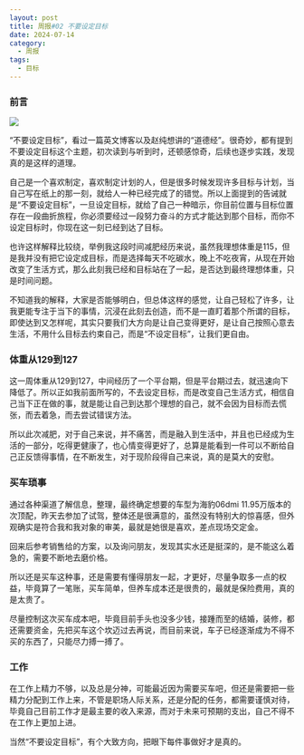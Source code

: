 ```yaml
---
layout: post
title: 周报#02 不要设定目标
date: 2024-07-14
category:
  - 周报
tags:
  - 目标
---
```

### 前言
<img src="https://unsplash.com/photos/a-view-of-the-desert-from-a-high-point-of-view-RCdZvqhGqSo">

“不要设定目标”，看过一篇英文博客以及赵纯想讲的“道德经”。很奇妙，都有提到不要设定目标这个主题，初次读到与听到时，还顿感惊奇，后续也逐步实践，发现真的是这样的道理。

自己是一个喜欢制定，喜欢制定计划的人，但是很多时候发现许多目标与计划，当自己写在纸上的那一刻，就给人一种已经完成了的错觉。所以上面提到的告诫就是“不要设定目标”，一旦设定目标，就给了自己一种暗示，你目前位置与目标位置存在一段曲折旅程，你必须要经过一段努力奋斗的方式才能达到那个目标，而你不设定目标时，你现在这一刻已经到达了目标。

也许这样解释比较绕，举例我这段时间减肥经历来说，虽然我理想体重是115，但是我并没有把它设定成目标，而是选择每天不吃碳水，晚上不吃夜宵，从现在开始改变了生活方式，那么此刻我已经和目标站在了一起，是否达到最终理想体重，只是时间问题。

不知道我的解释，大家是否能够明白，但总体这样的感觉，让自己轻松了许多，让我更能专注于当下的事情，沉浸在此刻去创造，而不是一直盯着那个所谓的目标，即使达到又怎样呢，其实只要我们大方向是让自己变得更好，是让自己按照心意去生活，不用什么目标去约束自己，而是“不设定目标”，让我们更自由。

### 体重从129到127

这一周体重从129到127，中间经历了一个平台期，但是平台期过去，就迅速向下降低了。所以正如我前面所写的，不去设定目标，而是改变自己生活方式，相信自己当下正在做的事，就是能让自己到达那个理想的自己，就不会因为目标而去慌张，而去着急，而去尝试错误方法。

所以此次减肥，对于自己来说，并不痛苦，而是融入到生活中，并且也已经成为生活的一部分，吃得更健康了，也心情变得更好了，总算是能看到一件可以不断给自己正反馈得事情，在不断发生，对于现阶段得自己来说，真的是莫大的安慰。

### 买车琐事

通过各种渠道了解信息，整理，最终确定想要的车型为海豹06dmi 11.95万版本的次顶配，昨天去参加了试驾，整体还是很满意的，虽然没有特别大的惊喜感，但外观确实是符合我和我对象的审美，最就是她很是喜欢，差点现场交定金。

回来后参考销售给的方案，以及询问朋友，发现其实水还是挺深的，是不能这么着急的，需要不断地去磨价格。

所以还是买车这种事，还是需要有懂得朋友一起，才更好，尽量争取多一点的权益，毕竟算了一笔账，买车简单，但养车成本还是很贵的，最就是保险费用，真的是太贵了。

尽量控制这次买车成本吧，毕竟目前手头也没多少钱，接踵而至的结婚，装修，都还需要资金，先把买车这个坎迈过去再说，而目前来说，车子已经逐渐成为不得不买的东西了，只能尽力搏一搏了。

### 工作

在工作上精力不够，以及总是分神，可能最近因为需要买车吧，但还是需要把一些精力分配到工作上来，不管是职场人际关系，还是分配的任务，都需要谨慎对待，毕竟自己目前工作才是最主要的收入来源，而对于未来可预期的支出，自己不得不在工作上更加上进。

当然“不要设定目标”，有个大致方向，把眼下每件事做好才是真的。
